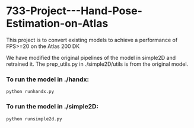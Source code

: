 # 733-Project---Hand-Pose-Estimation-on-Atlas
This project is to convert existing models to achieve a performance of FPS>=20 on the Atlas 200 DK

We have modified the original pipelines of the model in simple2D and retrained it. The prep_utils.py in ./simple2D/utils is from the original model.

### To run the model in ./handx:
```python runhandx.py```

### To run the model in ./simple2D:
```python runsimple2d.py```

